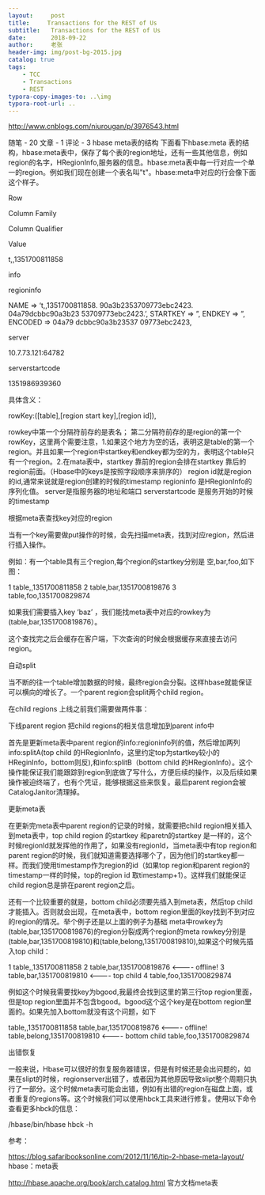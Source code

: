```yaml
---
layout:     post
title:     Transactions for the REST of Us
subtitle:   Transactions for the REST of Us
date:       2018-09-22
author:     老张
header-img: img/post-bg-2015.jpg
catalog: true
tags:
    - TCC
    - Transactions 
    - REST 
typora-copy-images-to: ..\img
typora-root-url: ..
---
```


http://www.cnblogs.com/niurougan/p/3976543.html

随笔 - 20  文章 - 1  评论 - 3
hbase meta表的结构
下面看下hbase:meta 表的结构，hbase:meta表中，保存了每个表的region地址，还有一些其他信息，例如region的名字，HRegionInfo,服务器的信息。hbase:meta表中每一行对应一个单一的region。例如我们现在创建一个表名叫"t"。hbase:meta中对应的行会像下面这个样子。

 

Row

Column Family

Column Qualifier

Value

t,,1351700811858

info

regioninfo

NAME =>
‘t,,1351700811858.
90a3b2353709773ebc2423.
04a79dcbbc90a3b23
53709773ebc2423.’,
STARTKEY => ”,
ENDKEY => ”,
ENCODED => 04a79
dcbbc90a3b23537
09773ebc2423,

 	 	
server

10.7.73.121:64782

 	 	
serverstartcode

1351986939360

 

具体含义：

rowKey:([table],[region start key],[region id]),
 

 rowkey中第一个分隔符前存的是表名；
第二分隔符前存的是region的第一个rowKey，这里两个需要注意，1.如果这个地方为空的话，表明这是table的第一个region。并且如果一个region中startkey和endkey都为空的为，表明这个table只有一个region。2.在mata表中，startkey 靠前的region会排在startkey 靠后的region前面。（Hbase中的keys是按照字段顺序来排序的）
region id就是region的id,通常来说就是region创建的时候的timestamp
regioninfo 是HRegionInfo的序列化值。
server是指服务器的地址和端口
serverstartcode 是服务开始的时候的timestamp
 

根据meta表查找key对应的region

 

当有一个key需要做put操作的时候，会先扫描meta表，找到对应region，然后进行插入操作。

例如：有一个table具有三个region,每个region的startkey分别是 空,bar,foo,如下图：

    

1 table,,1351700811858
2 table,bar,1351700819876
3 table,foo,1351700829874

如果我们需要插入key ‘baz’ ，我们能找meta表中对应的rowkey为(table,bar,1351700819876）。   

 

这个查找完之后会缓存在客户端，下次查询的时候会根据缓存来直接去访问region。

 

自动split

 

当不断的往一个table增加数据的时候，最终region会分裂。这样hbase就能保证可以横向的增长了。一个parent region会split两个child region。

在child regions 上线之前我们需要做两件事：

下线parent region
把child regions的相关信息增加到parent info中
 

首先是更新meta表中parent region的info:regioninfo列的值，然后增加两列info:splitA(top child 的HRegionInfo，这里约定top为startkey较小的HReginInfo，bottom则反),和info:splitB（bottom child 的HRegionInfo）。这个操作能保证我们能跟踪到region到底做了写什么，方便后续的操作，以及后续如果操作被迫终端了，也有个凭证，能够根据这些来恢复。最后parent region会被CatalogJanitor清理掉。

 

更新meta表

 

在更新完meta表中parent region的记录的时候，就需要把child region相关插入到meta表中，top child region 的startkey 和paretn的startkey 是一样的，这个时候regionId就发挥他的作用了，如果没有regionId，当meta表中有top region和parent region的时候，我们就知道需要选择哪个了，因为他们的startkey都一样。而我们使用timestamp作为region的id（如果top region和parent region的timestamp一样的时候，top的region id 取timestamp+1）。这样我们就能保证child region总是排在parent region之后。

 

还有一个比较重要的就是，bottom child必须要先插入到meta表，然后top child才能插入。否则就会出现，在meta表中，bottom region里面的key找到不到对应的region的情况。举个例子还是以上面的例子为基础 meta中rowkey为(table,bar,1351700819876)的region分裂成两个region的meta rowkey分别是(table,bar,1351700819810)和(table,belong,1351700819810),如果这个时候先插入top child：

 

1 table,,1351700811858
2 table,bar,1351700819876 <---- offline!
3 table,bar,1351700819810 <---- top child
4 table,foo,1351700829874
 

 

例如这个时候我需要找key为bgood,我最终会找到这里的第三行top region里面，但是top region里面并不包含bgood。bgood这个这个key是在bottom region里面的。如果先加入bottom就没有这个问题，如下 

 

table,,1351700811858
table,bar,1351700819876 <---- offline!
table,belong,1351700819810 <---- bottom child
table,foo,1351700829874
 

出错恢复 


一般来说，Hbase可以很好的恢复服务器错误，但是有时候还是会出问题的，如果在slipt的时候，regionserver出错了，或者因为其他原因导致slipt整个周期只执行了一部分。这个时候meta表可能会出错，例如有出错的region在磁盘上面，或者重复的regions等。这个时候我们可以使用hbck工具来进行修复。使用以下命令查看更多hbck的信息：

 

 /hbase/bin/hbase hbck -h
 

参考：

https://blog.safaribooksonline.com/2012/11/16/tip-2-hbase-meta-layout/ hbase：meta表

http://hbase.apache.org/book/arch.catalog.html 官方文档meta表